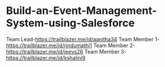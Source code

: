 # Build-an-Event-Management-System-using-Salesforce
Team Lead-https://trailblazer.me/id/aanitha34
Team Member 1-https://trailblazer.me/id/rindumathi1
Team Member 2-https://trailblazer.me/id/jeevs26
Team Member 3-https://trailblazer.me/id/kshalini9
